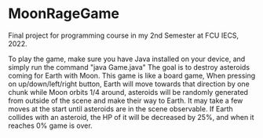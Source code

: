 # MoonRageGame
Final project for programming course in my 2nd Semester at FCU IECS, 2022.

To play the game, make sure you have Java installed on your device, and simply run the command "java Game.java"
The goal is to destroy asteroids coming for Earth with Moon. This game is like a board game, When pressing on up/down/left/right button, 
Earth will move towards that direction by one chunk while Moon orbits 1/4 around, asteroids will be randomly generated from outside of the scene and make their way to Earth.
It may take a few moves at the start until asteroids are in the scene observable. If Earth collides with an asteroid, the HP of it will be decreased by 25%,
and when it reaches 0% game is over.
